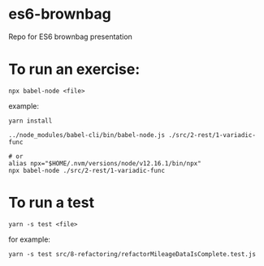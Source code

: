 # es6-brownbag

Repo for ES6 brownbag presentation

# To run an exercise:

```
npx babel-node <file>
```

example:

```
yarn install

../node_modules/babel-cli/bin/babel-node.js ./src/2-rest/1-variadic-func

# or
alias npx="$HOME/.nvm/versions/node/v12.16.1/bin/npx"
npx babel-node ./src/2-rest/1-variadic-func
```

# To run a test

```
yarn -s test <file>
```

for example:

```
yarn -s test src/8-refactoring/refactorMileageDataIsComplete.test.js
```
